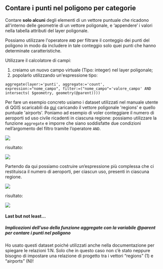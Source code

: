 ## Contare  i punti nel poligono per categorie

Contare **solo alcuni** degli elementi di un vettore puntuale che ricadono all'interno delle geometrie di un vettore poligonale, e ‘appendere’ i valori nella tabella attributi del layer poligonale.

Possiamo utilizzare l'operatore `AND` per filtrare il conteggio dei punti del poligono in modo da includere in tale conteggio solo quei punti che hanno determinate caratteristiche.

Utilizzare il calcolatore di campi:

1. creiamo un nuovo campo virtuale (Tipo: integer) nel layer poligonale;
2. popolarlo utilizzando un'espressione tipo: 
   
`aggregate(layer:='punti', aggregate:='count', expression:="nome_campo", filter:=("nome_campo"='valore_campo' AND intersects( $geometry, geometry(@parent))))`

Per fare un esempio concreto usiamo i dataset utilizzati nel manuale utente di QGIS scaricabili da [qui](http://qgis.org/downloads/data/qgis_sample_data.zip) caricando il vettore poligonale 'regions' e quello puntuale 'airports'.
Poniamo ad esempio di voler conteggiare il numero di aeroporti sd uso civile ricadenti in ciascuna regione: possiamo utilizzare la funzione `aggregate` e imporre che siano soddisfatte due condizioni nell’argomento del filtro tramite l’operatore `AND`.

![](/img/esempi/punti_in_poligono_categorie/aggregate_01.png)

risultato:

![](/img/esempi/punti_in_poligono_categorie/aggregate_02.png)

Partendo da qui possiamo costruire un’espressione più complessa che ci restituisca il numero di aeroporti, per ciascun uso, presenti in ciascuna regione.

![](/img/esempi/punti_in_poligono_categorie/aggregate_03.png)

risultato:

![](/img/esempi/punti_in_poligono_categorie/aggregate_04.png)

#### Last but not least…
##### Implicazioni dell’uso della funzione aggregate con la variabile @parent per contare i punti nel poligono

Ho usato questi dataset poiché utilizzati anche nella documentazione per spiegare le relazioni 1:N.
Solo che in questo caso non c’è stato neppure bisogno di impostare una relazione di progetto tra i vettori “regions” (1) e “airports” (N)!
